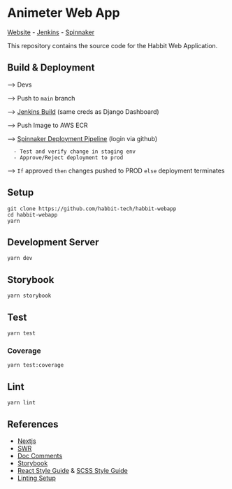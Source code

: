 # Animeter Web App
[Website](https://habbit.co.in) - [Jenkins](https://jenkins.habbit.live) - [Spinnaker](https://spinnaker.habbit.live)

This repository contains the source code for the Habbit Web Application.

## Build & Deployment


--> Devs 

--> Push to `main` branch 
  
--> [Jenkins Build](https://jenkins.habbit.live) (same creds as Django Dashboard) 
  
--> Push Image to AWS ECR 
  
--> [Spinnaker Deployment Pipeline](https://spinnaker.habbit.live) (login via github)
  
      - Test and verify change in staging env
      - Approve/Reject deployment to prod
      
--> `If` approved `then` changes pushed to PROD `else` deployment terminates 


## Setup

```
git clone https://github.com/habbit-tech/habbit-webapp
cd habbit-webapp
yarn
```

## Development Server

```
yarn dev
```

## Storybook

```
yarn storybook
```

## Test

```
yarn test
```

### Coverage

```
yarn test:coverage
```

## Lint

```
yarn lint
```

## References

-   [Nextjs](https://nextjs.org/docs/getting-started)
-   [SWR](https://swr.vercel.app/)
-   [Doc Comments](https://tsdoc.org/)
-   [Storybook](https://storybook.js.org/docs/react/get-started/introduction)
-   [React Style Guide](https://www.thenewboston.com/style-guide/react) & [SCSS Style Guide](https://www.thenewboston.com/style-guide/css)
-   [Linting Setup](https://robertcooper.me/post/using-eslint-and-prettier-in-a-typescript-project)
